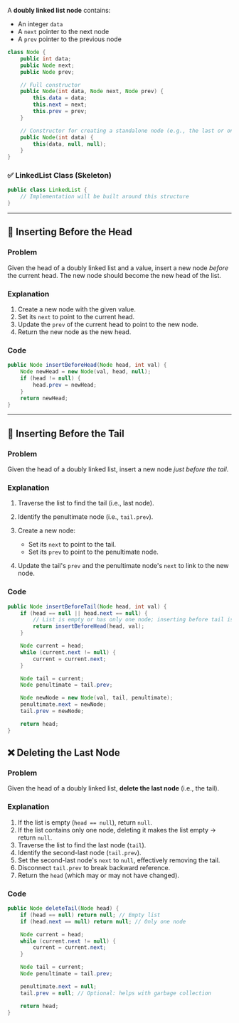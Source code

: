 A **doubly linked list node** contains:

* An integer `data`
* A `next` pointer to the next node
* A `prev` pointer to the previous node

```java
class Node {
    public int data;
    public Node next;
    public Node prev;

    // Full constructor
    public Node(int data, Node next, Node prev) {
        this.data = data;
        this.next = next;
        this.prev = prev;
    }

    // Constructor for creating a standalone node (e.g., the last or only node)
    public Node(int data) {
        this(data, null, null);
    }
}
```

### ✅ LinkedList Class (Skeleton)

```java
public class LinkedList {
    // Implementation will be built around this structure
}
```

---

## 🔼 Inserting Before the Head

### Problem

Given the head of a doubly linked list and a value, insert a new node *before* the current head. The new node should become the new head of the list.

### Explanation

1. Create a new node with the given value.
2. Set its `next` to point to the current head.
3. Update the `prev` of the current head to point to the new node.
4. Return the new node as the new head.

### Code

```java
public Node insertBeforeHead(Node head, int val) {
    Node newHead = new Node(val, head, null);
    if (head != null) {
        head.prev = newHead;
    }
    return newHead;
}
```

---

## 🔽 Inserting Before the Tail

### Problem

Given the head of a doubly linked list, insert a new node *just before the tail*.

### Explanation

1. Traverse the list to find the tail (i.e., last node).
2. Identify the penultimate node (i.e., `tail.prev`).
3. Create a new node:

   * Set its `next` to point to the tail.
   * Set its `prev` to point to the penultimate node.
4. Update the tail's `prev` and the penultimate node's `next` to link to the new node.

### Code

```java
public Node insertBeforeTail(Node head, int val) {
    if (head == null || head.next == null) {
        // List is empty or has only one node; inserting before tail is same as inserting before head
        return insertBeforeHead(head, val);
    }

    Node current = head;
    while (current.next != null) {
        current = current.next;
    }

    Node tail = current;
    Node penultimate = tail.prev;

    Node newNode = new Node(val, tail, penultimate);
    penultimate.next = newNode;
    tail.prev = newNode;

    return head;
}
```


## ❌ Deleting the Last Node

### Problem

Given the head of a doubly linked list, **delete the last node** (i.e., the tail).

### Explanation

1. If the list is empty (`head == null`), return `null`.
2. If the list contains only one node, deleting it makes the list empty → return `null`.
3. Traverse the list to find the last node (`tail`).
4. Identify the second-last node (`tail.prev`).
5. Set the second-last node's `next` to `null`, effectively removing the tail.
6. Disconnect `tail.prev` to break backward reference.
7. Return the `head` (which may or may not have changed).

### Code

```java
public Node deleteTail(Node head) {
    if (head == null) return null; // Empty list
    if (head.next == null) return null; // Only one node

    Node current = head;
    while (current.next != null) {
        current = current.next;
    }

    Node tail = current;
    Node penultimate = tail.prev;

    penultimate.next = null;
    tail.prev = null; // Optional: helps with garbage collection

    return head;
}
```